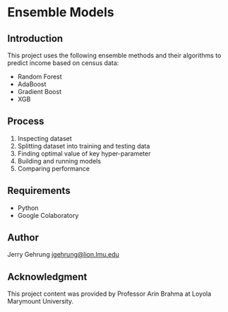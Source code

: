 # Ensemble Models

## Introduction

This project uses the following ensemble methods and their algorithms to predict income based on census data:
- Random Forest
- AdaBoost
- Gradient Boost
- XGB

## Process
1. Inspecting dataset
2. Splitting dataset into training and testing data
3. Finding optimal value of key hyper-parameter
4. Building and running models
5. Comparing performance

## Requirements
- Python
- Google Colaboratory

## Author
Jerry Gehrung jgehrung@lion.lmu.edu

## Acknowledgment
This project content was provided by Professor Arin Brahma at Loyola Marymount University.
